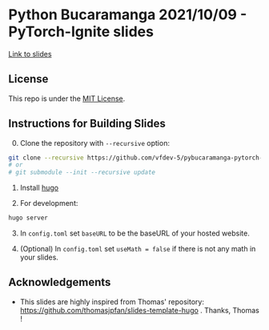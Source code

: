 # Python Bucaramanga 2021/10/09 - PyTorch-Ignite slides

[Link to slides](https://vfdev-5.github.io/pybucaramanga-pytorch-ignite-slides)

## License

This repo is under the [MIT License](LICENSE).


## Instructions for Building Slides

0. Clone the repository with `--recursive` option:
```bash
git clone --recursive https://github.com/vfdev-5/pybucaramanga-pytorch-ignite-slides
# or
# git submodule --init --recursive update
```

1. Install [hugo](https://gohugo.io/getting-started/installing/)

2. For development:

```bash
hugo server
```

3. In `config.toml` set `baseURL` to be the baseURL of your hosted website.

4. (Optional) In `config.toml` set `useMath = false` if there is not any math in your
slides.

## Acknowledgements

- This slides are highly inspired from Thomas' repository: https://github.com/thomasjpfan/slides-template-hugo . Thanks, Thomas !

